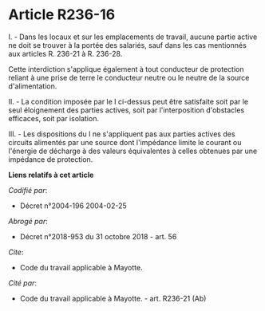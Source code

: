# Article R236-16

I. - Dans les locaux et sur les emplacements de travail, aucune partie active ne doit se trouver à la portée des salariés,
sauf dans les cas mentionnés aux articles R. 236-21 à R. 236-28.

Cette interdiction s'applique également à tout conducteur de protection reliant à une prise de terre le conducteur neutre ou
le neutre de la source d'alimentation.

II. - La condition imposée par le I ci-dessus peut être satisfaite soit par le seul éloignement des parties actives, soit par
l'interposition d'obstacles efficaces, soit par isolation.

III. - Les dispositions du I ne s'appliquent pas aux parties actives des circuits alimentés par une source dont l'impédance
limite le courant ou l'énergie de décharge à des valeurs équivalentes à celles obtenues par une impédance de protection.

**Liens relatifs à cet article**

_Codifié par_:

  - Décret n°2004-196 2004-02-25

_Abrogé par_:

  - Décret n°2018-953 du 31 octobre 2018 - art. 56

_Cite_:

  - Code du travail applicable à Mayotte.

_Cité par_:

  - Code du travail applicable à Mayotte. - art. R236-21 (Ab)
